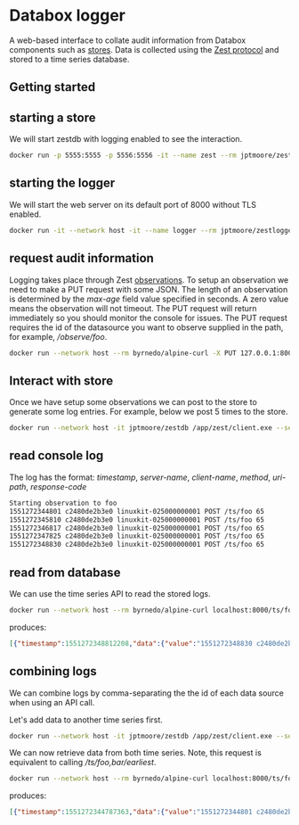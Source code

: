 # Databox logger

A web-based interface to collate audit information from Databox components such as [stores](https://github.com/me-box/zestdb). Data is collected using the [Zest protocol](https://arxiv.org/abs/1902.07009) and stored to a time series database.

## Getting started

## starting a store

We will start zestdb with logging enabled to see the interaction.

```bash
docker run -p 5555:5555 -p 5556:5556 -it --name zest --rm jptmoore/zestdb /app/zest/server.exe --secret-key-file example-server-key --enable-logging
```

## starting the logger

We will start the web server on its default port of 8000 without TLS enabled.

```bash
docker run -it --network host -it --name logger --rm jptmoore/zestlogger /home/databox/logger
```

## request audit information

Logging takes place through Zest [observations](https://github.com/me-box/zestdb/tree/master/docs#observation). To setup an observation we need to make a PUT request with some JSON. The length of an observation is determined by the *max-age* field value specified in seconds. A zero value means the observation will not timeout. The PUT request will return immediately so you should monitor the console for issues. The PUT request requires the id of the datasource you want to observe supplied in the path, for example, */observe/foo*.

```bash
docker run --network host --rm byrnedo/alpine-curl -X PUT 127.0.0.1:8000/observe/foo --data '[{"path": "/ts/foo"}, {"key": "vl6wu0A@XP?}Or/&BR#LSxn>A+}L)p44/W[wXL3<"}, {"main_endpoint": "tcp://127.0.0.1:5555"}, {"router_endpoint": "tcp://127.0.0.1:5556"}, {"max_age": 60}, {"token": ""}]'
```

## Interact with store

Once we have setup some observations we can post to the store to generate some log entries. For example, below we post 5 times to the store. 

```bash
docker run --network host -it jptmoore/zestdb /app/zest/client.exe --server-key 'vl6wu0A@XP?}Or/&BR#LSxn>A+}L)p44/W[wXL3<' --path '/ts/foo' --mode post --payload '{"value": 42}' --loop 5
```

## read console log

The log has the format: *timestamp*, *server-name*, *client-name*, *method*, *uri-path*, *response-code*

```bash
Starting observation to foo
1551272344801 c2480de2b3e0 linuxkit-025000000001 POST /ts/foo 65
1551272345810 c2480de2b3e0 linuxkit-025000000001 POST /ts/foo 65
1551272346817 c2480de2b3e0 linuxkit-025000000001 POST /ts/foo 65
1551272347825 c2480de2b3e0 linuxkit-025000000001 POST /ts/foo 65
1551272348830 c2480de2b3e0 linuxkit-025000000001 POST /ts/foo 65
```

## read from database

We can use the time series API to read the stored logs.

```bash
docker run --network host --rm byrnedo/alpine-curl localhost:8000/ts/foo/latest
```

produces:

```json
[{"timestamp":1551272348812208,"data":{"value":"1551272348830 c2480de2b3e0 linuxkit-025000000001 POST /ts/foo 65"}}]
```


## combining logs

We can combine logs by comma-separating the the id of each data source when using an API call.

Let's add data to another time series first.

```bash
docker run --network host -it jptmoore/zestdb /app/zest/client.exe --server-key 'vl6wu0A@XP?}Or/&BR#LSxn>A+}L)p44/W[wXL3<' --path '/ts/bar' --mode post --payload '{"value": 42}' --loop 5
```

We can now retrieve data from both time series. Note, this request is equivalent to calling */ts/foo,bar/earliest*.

```bash
docker run --network host --rm byrnedo/alpine-curl localhost:8000/ts/foo,bar/first/1
```

produces:

```json
[{"timestamp":1551272344787363,"data":{"value":"1551272344801 c2480de2b3e0 linuxkit-025000000001 POST /ts/foo 65"}},{"timestamp":1551364092420804,"data":{"value":"1551364092431 b160be0536a4 linuxkit-025000000001 POST /ts/bar 65"}}]
```





